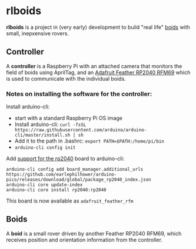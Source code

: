 # rlboids
**rlboids** is a project in (very early) development to build "real life" [boids](https://en.wikipedia.org/wiki/Boids) with small, inepxensive rovers.

## Controller
A **controller** is a Raspberry Pi with an attached camera that monitors the field of boids using AprilTag, and an [Adafruit Feather RP2040 RFM69](https://learn.adafruit.com/feather-rp2040-rfm69/overview) which is used to communicate with the individual boids.

### Notes on installing the software for the controller:

Install arduino-cli:
- start with a standard Raspberry Pi OS image
- Install arduino-cli: `curl -fsSL https://raw.githubusercontent.com/arduino/arduino-cli/master/install.sh | sh`
- Add it to the path in .bashrc: `export PATH=$PATH:/home/pi/bin`
- `arduino-cli config init`

Add [support for the rp2040](https://arduino-pico.readthedocs.io/en/latest/install.html#installing-via-arduino-cli) board to arduino-cli:
```
arduino-cli config add board_manager.additional_urls https://github.com/earlephilhower/arduino-pico/releases/download/global/package_rp2040_index.json
arduino-cli core update-index
arduino-cli core install rp2040:rp2040
```
This board is now available as `adafruit_feather_rfm`

## Boids
A **boid** is a small rover driven by another Feather RP2040 RFM69, which receives position and orientation information from the controller.

